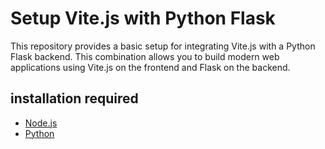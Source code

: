 # Setup Vite.js with Python Flask

This repository provides a basic setup for integrating Vite.js with a Python Flask backend. This combination allows you to build modern web applications using Vite.js on the frontend and Flask on the backend.

## installation required
- [Node.js](https://nodejs.org/)
- [Python](https://www.python.org/)
